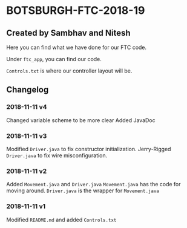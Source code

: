 # BOTSBURGH-FTC-2018-19

## Created by Sambhav and Nitesh

Here you can find what we have done for our FTC code.

Under `ftc_app`, you can find our code.

`Controls.txt` is where our controller layout will be.

## Changelog

### 2018-11-11 v4

Changed variable scheme to be more clear
Added JavaDoc

### 2018-11-11 v3

Modified `Driver.java` to fix constructor initialization.
Jerry-Rigged `Driver.java` to fix wire misconfiguration.

### 2018-11-11 v2

Added `Movement.java` and `Driver.java`
`Movement.java` has the code for moving around.
`Driver.java` is the wrapper for `Movement.java`

### 2018-11-11 v1

Modified `README.md` and added `Controls.txt`
